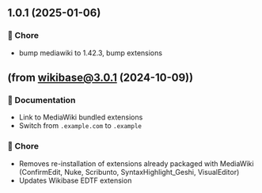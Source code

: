 ## 1.0.1 (2025-01-06)


### 🏡 Chore

- bump mediawiki to 1.42.3, bump extensions

## (from **wikibase@3.0.1** (2024-10-09))

### 📖 Documentation

- Link to MediaWiki bundled extensions
- Switch from `.example.com` to `.example`

### 🏡 Chore

- Removes re-installation of extensions already packaged with MediaWiki (ConfirmEdit, Nuke, Scribunto, SyntaxHighlight_Geshi, VisualEditor)
- Updates Wikibase EDTF extension
